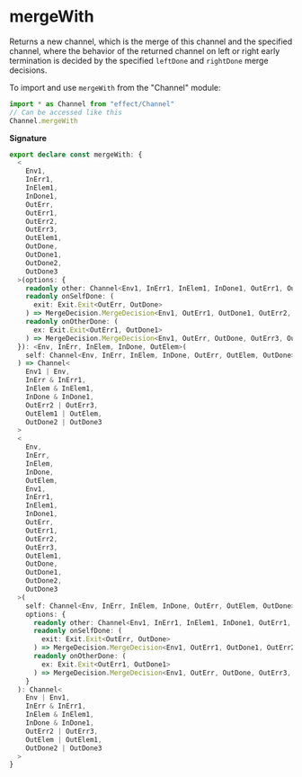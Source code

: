 # mergeWith

Returns a new channel, which is the merge of this channel and the specified
channel, where the behavior of the returned channel on left or right early
termination is decided by the specified `leftDone` and `rightDone` merge
decisions.

To import and use `mergeWith` from the "Channel" module:

```ts
import * as Channel from "effect/Channel"
// Can be accessed like this
Channel.mergeWith
```

**Signature**

```ts
export declare const mergeWith: {
  <
    Env1,
    InErr1,
    InElem1,
    InDone1,
    OutErr,
    OutErr1,
    OutErr2,
    OutErr3,
    OutElem1,
    OutDone,
    OutDone1,
    OutDone2,
    OutDone3
  >(options: {
    readonly other: Channel<Env1, InErr1, InElem1, InDone1, OutErr1, OutElem1, OutDone1>
    readonly onSelfDone: (
      exit: Exit.Exit<OutErr, OutDone>
    ) => MergeDecision.MergeDecision<Env1, OutErr1, OutDone1, OutErr2, OutDone2>
    readonly onOtherDone: (
      ex: Exit.Exit<OutErr1, OutDone1>
    ) => MergeDecision.MergeDecision<Env1, OutErr, OutDone, OutErr3, OutDone3>
  }): <Env, InErr, InElem, InDone, OutElem>(
    self: Channel<Env, InErr, InElem, InDone, OutErr, OutElem, OutDone>
  ) => Channel<
    Env1 | Env,
    InErr & InErr1,
    InElem & InElem1,
    InDone & InDone1,
    OutErr2 | OutErr3,
    OutElem1 | OutElem,
    OutDone2 | OutDone3
  >
  <
    Env,
    InErr,
    InElem,
    InDone,
    OutElem,
    Env1,
    InErr1,
    InElem1,
    InDone1,
    OutErr,
    OutErr1,
    OutErr2,
    OutErr3,
    OutElem1,
    OutDone,
    OutDone1,
    OutDone2,
    OutDone3
  >(
    self: Channel<Env, InErr, InElem, InDone, OutErr, OutElem, OutDone>,
    options: {
      readonly other: Channel<Env1, InErr1, InElem1, InDone1, OutErr1, OutElem1, OutDone1>
      readonly onSelfDone: (
        exit: Exit.Exit<OutErr, OutDone>
      ) => MergeDecision.MergeDecision<Env1, OutErr1, OutDone1, OutErr2, OutDone2>
      readonly onOtherDone: (
        ex: Exit.Exit<OutErr1, OutDone1>
      ) => MergeDecision.MergeDecision<Env1, OutErr, OutDone, OutErr3, OutDone3>
    }
  ): Channel<
    Env | Env1,
    InErr & InErr1,
    InElem & InElem1,
    InDone & InDone1,
    OutErr2 | OutErr3,
    OutElem | OutElem1,
    OutDone2 | OutDone3
  >
}
```
